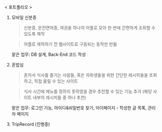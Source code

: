 < 포트폴리오 >
1. 모바일 신분증
    > 신분증, 운전면허증, 여권을 하나의 어플로 모아 한 번에 간편하게 조회할 수 있도록 제작
    
    > 어플로 제작하기 전 웹사이트로 구동되는 동작만 만듦

    맡은 업무:  DB 설계, Back-End 코드 작성

2. 혼밥심
    > 혼자서 식사를 즐기는 사람들, 혹은 자취생들을 위한 간단한 레시피들을 조회하고, 직접 올릴 수 있는 사이트

    > 식사 시간에 메뉴를 정하지 못하였을 경우 추천할 수 있는 기능 추가 (해당 사이트 내부의 레시피들 중 하나 추천)

    맡은 업무: 로그인 기능, 아이디&비밀번호 찾기, 마이페이지 - 작성한 글 목록, 관리자 페이지

3. TripRecord (진행중)
